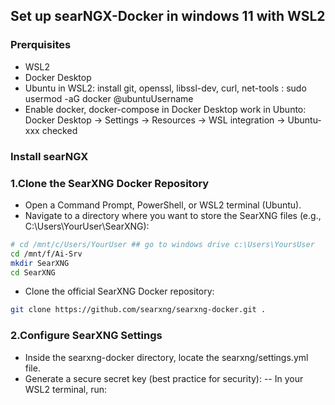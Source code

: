 ## Set up searNGX-Docker in windows 11 with WSL2

### Prerquisites
- WSL2
- Docker Desktop
- Ubuntu in WSL2: install git, openssl, libssl-dev, curl, net-tools : sudo usermod -aG docker @ubuntuUsername
- Enable docker, docker-compose in Docker Desktop work in Ubunto: Docker Desktop -> Settings -> Resources -> WSL integration -> Ubuntu-xxx checked

### Install searNGX
### 1.Clone the SearXNG Docker Repository
- Open a Command Prompt, PowerShell, or WSL2 terminal (Ubuntu).
- Navigate to a directory where you want to store the SearXNG files (e.g., C:\Users\YourUser\SearXNG):
```bash
# cd /mnt/c/Users/YourUser ## go to windows drive c:\Users\YoursUser
cd /mnt/f/Ai-Srv
mkdir SearXNG
cd SearXNG
```
- Clone the official SearXNG Docker repository:
```bash
git clone https://github.com/searxng/searxng-docker.git .
```
### 2.Configure SearXNG Settings
- Inside the searxng-docker directory, locate the searxng/settings.yml file.
- Generate a secure secret key (best practice for security):
-- In your WSL2 terminal, run:





 
